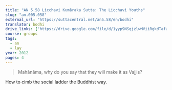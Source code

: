 ```yaml
---
title: "AN 5.58 Licchavi Kumāraka Sutta: The Licchavi Youths"
slug: "an.005.058"
external_url: "https://suttacentral.net/an5.58/en/bodhi"
translator: bodhi
drive_links: ["https://drive.google.com/file/d/1yyp9NSqjzlwMViiRgkdTafzh05aDiPdC/view?usp=drivesdk"]
course: groups
tags:
  - an
  - lay
year: 2012
pages: 4
---
```


> Mahānāma, why do you say that they will make it as Vajjis?

How to cimb the social ladder the Buddhist way.

